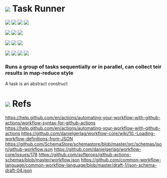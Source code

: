 # ![](https://fonts.gstatic.com/s/i/materialiconsoutlined/flare/v4/24px.svg) Task Runner
[![](https://img.shields.io/github/v/release/codemodify/systemkit-taskrunner?style=flat-square)](https://github.com/codemodify/systemkit-taskrunner/releases/latest)
![](https://img.shields.io/github/languages/code-size/codemodify/systemkit-taskrunner?style=flat-square)
![](https://img.shields.io/github/last-commit/codemodify/systemkit-taskrunner?style=flat-square)
[![](https://img.shields.io/badge/license-0--license-brightgreen?style=flat-square)](https://github.com/codemodify/TheFreeLicense)

![](https://img.shields.io/github/workflow/status/codemodify/systemkit-taskrunner/qa?style=flat-square)
![](https://img.shields.io/github/issues/codemodify/systemkit-taskrunner?style=flat-square)
[![](https://goreportcard.com/badge/github.com/codemodify/systemkit-taskrunner?style=flat-square)](https://goreportcard.com/report/github.com/codemodify/systemkit-taskrunner)

[![](https://img.shields.io/badge/godoc-reference-brightgreen?style=flat-square)](https://godoc.org/github.com/codemodify/systemkit-taskrunner)
![](https://img.shields.io/badge/PRs-welcome-brightgreen.svg?style=flat-square)
![](https://img.shields.io/gitter/room/codemodify/systemkit-taskrunner?style=flat-square)

![](https://img.shields.io/github/contributors/codemodify/systemkit-taskrunner?style=flat-square)
![](https://img.shields.io/github/stars/codemodify/systemkit-taskrunner?style=flat-square)
![](https://img.shields.io/github/watchers/codemodify/systemkit-taskrunner?style=flat-square)
![](https://img.shields.io/github/forks/codemodify/systemkit-taskrunner?style=flat-square)

### Runs a group of tasks sequentially or in parallel, can collect teir results in map-reduce style

A task is an abstract construct

# ![](https://fonts.gstatic.com/s/i/materialicons/bookmarks/v4/24px.svg) Refs

https://help.github.com/en/actions/automating-your-workflow-with-github-actions/workflow-syntax-for-github-actions
https://help.github.com/en/actions/automating-your-workflow-with-github-actions
https://github.com/danielgerlag/workflow-core/wiki/10.-Loading-workflow-definitions-from-JSON
https://github.com/SchemaStore/schemastore/blob/master/src/schemas/json/github-workflow.json
https://github.com/danielgerlag/workflow-core/issues/178
https://github.com/softprops/github-actions-schemas/blob/master/workflow.json
https://github.com/common-workflow-language/common-workflow-language/blob/master/draft-1/json-schema-draft-04.json
